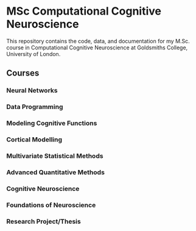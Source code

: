 # MSc Computational Cognitive Neuroscience

This repository contains the code, data, and documentation for my M.Sc. course in Computational Cognitive Neuroscience at Goldsmiths College, University of London. 

## Courses

### Neural Networks

### Data Programming

### Modeling Cognitive Functions

### Cortical Modelling

### Multivariate Statistical Methods

### Advanced Quantitative Methods

### Cognitive Neuroscience

### Foundations of Neuroscience

### Research Project/Thesis
